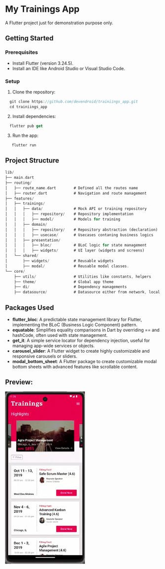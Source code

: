 # My Trainings App

A Flutter project just for demonstration purpose only.

## Getting Started

### Prerequisites
- Install Flutter (version 3.24.5).
- Install an IDE like Android Studio or Visual Studio Code.

### Setup

1. Clone the repository:
```dart
  git clone https://github.com/devendroid/trainiings_app.git
  cd trainiings_app
```

2. Install dependencies:

```dart
  flutter pub get
```

3. Run the app:

```dart
   flutter run
```

## Project Structure
```dart
lib/
├── main.dart
├── routing/
│   ├── route_name.dart        # Defined all the routes name
│   ├── router.dart            # Navigation and route management
├── features/  
│   ├── trainings/  
│   │   ├── data/              # Mock API or training repository
│   │   │   ├── repository/    # Repository implementation
│   │   │   ├── model/         # Models for training
│   │   ├── domain/            
│   │   │   ├── repository/    # Repository abstraction (declaration)
│   │   │   ├── usecase/       # Usecases contaning business logics
│   │   ├── presentation/      
│   │   │   ├── bloc/          # BLoC logic for state management
│   │   │   ├── widgets/       # UI layer (widgets and screens)
│   └── shared/  
│       ├── widgets/           # Reusable widgets
│       ├── modal/             # Reusable modal classes.
└── core/  
    ├── utils/                 # Utilities like constants, helpers
    ├── theme/                 # Global app theme
    ├── di/                    # Dependency managements 
    ├── datasource/            # Datasource either from network, local or mock
```

## Packages Used
* **flutter_bloc**: A predictable state management library for Flutter, implementing the BLoC (Business Logic Component) pattern.
* **equatable**: Simplifies equality comparisons in Dart by overriding == and hashCode, often used with state management.
* **get_it**: A simple service locator for dependency injection, useful for managing app-wide services or objects.
* **carousel_slider**: A Flutter widget to create highly customizable and responsive carousels or sliders.
* **modal_bottom_sheet**: A Flutter package to create customizable modal bottom sheets with advanced features like scrollable content.

## Preview:
![prev](https://github.com/devendroid/trainiings_app/blob/main/media/prev.gif)
